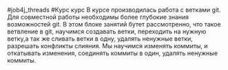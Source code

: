 #job4j_threads
#Курс курс
В курсе производилась работа с ветками git.
Для совместной работы необходимы более глубокие знания возможностей git.
В этом блоке занятий бутет рассмотренно, что такое ветвление в git, научимся создавать ветки, переходить на нужную ветку,а так же сливать ветки в одну, удалять ненужные ветки, разрешать конфликты слияния. Мы научимся изменять коммиты, и откатывать изменения, соединять коммиты в один, удалять ненужные коммиты.